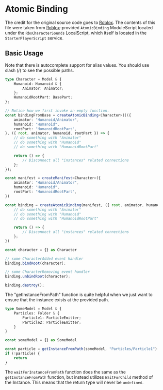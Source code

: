 # Atomic Binding

The credit for the original source code goes to [Roblox](https://www.roblox.com).
The contents of this file were taken from [Roblox](https://www.roblox.com)-provided `AtomicBinding` ModuleScript located under the `RbxCharacterSounds` LocalScript, which itself is located in the `StarterPlayerScript` service.

## Basic Usage

Note that there is autocomplete support for alias values.
You should use slash (/) to see the possible paths.

```ts
type Character = Model & {
	Humanoid: Humanoid & {
		Animator: Animator;
	};
	HumanoidRootPart: BasePart;
};

// Notice how we first invoke an empty function.
const bindingFromBase = createAtomicBinding<Character>()({
    animator: "Humanoid/Animator",
    humanoid: "Humanoid",
    rootPart: "HumanoidRootPart",
}, ({ root, animator, humanoid, rootPart }) => {
    // do something with "Animator"
    // do something with "Humanoid"
    // do something with "HumanoidRootPart"

    return () => {
        // Disconnect all "instances" related connections
    };
});

const manifest = createManifest<Character>({
    animator: "Humanoid/Animator",
    humanoid: "Humanoid",
    rootPart: "HumanoidRootPart",
})

const binding = createAtomicBinding(manifest, ({ root, animator, humanoid, rootPart }) => {
    // do something with "Animator"
    // do something with "Humanoid"
    // do something with "HumanoidRootPart"

    return () => {
        // Disconnect all "instances" related connections
    };
})

const character = {} as Character

// some CharacterAdded event handler
binding.bindRoot(character);

// some CharacterRemoving event handler
binding.unbindRoot(character);

binding.destroy();

```

The "getInstanceFromPath" function is quite helpful when we just want to ensure that the instance exists at the provided path.
```ts
type SomeModel = Model & {
    Particles: Folder & {
        Particle1: ParticleEmitter;
        Particle2: ParticleEmitter;
    }
}

const someModel = {} as SomeModel

const particle = getInstanceFromPath(someModel, "Particles/Particle1")
if (!particle) {
    return
}
```

The `waitForInstanceFromPath` function does the same as the `getInstanceFromPath` function, but instead utilizes `WaitForChild` method of the Instance. This means that the return type will never be `undefined`.
